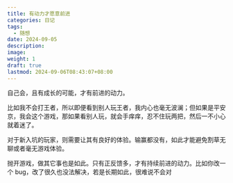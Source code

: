 ```yaml
---
title: 有动力才愿意前进
categories: 日记
tags:
  - 随想
date: 2024-09-05
description: 
image: 
weight: 1
draft: true
lastmod: 2024-09-06T08:43:07+08:00
---
```

自己会，且有成长的可能，才有前进的动力。

比如我不会打王者，所以即便看到别人玩王者，我内心也毫无波澜；但如果是平安京，我会这个游戏，那如果看别人玩，就会手痒痒，忍不住玩两把，然后一不小心就着迷了。

对于新入坑的玩家，则需要让其有良好的体验。输赢都没有，如此才能避免割草无聊或者毫无游戏体验。

抛开游戏，做其它事也是如此。只有正反馈多，才有持续前进的动力。比如你改一个 bug，改了很久也没法解决，若是长期如此，很难说不会对


